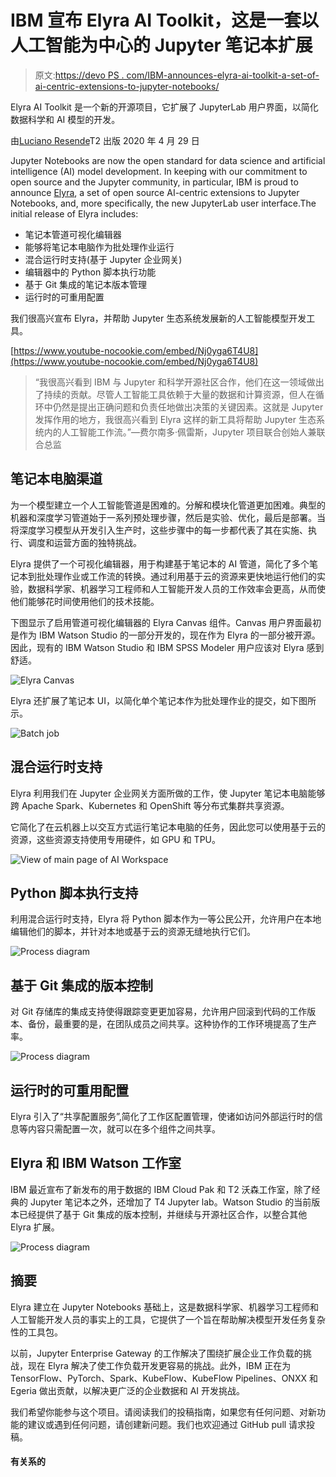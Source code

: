 # IBM 宣布 Elyra AI Toolkit，这是一套以人工智能为中心的 Jupyter 笔记本扩展

> 原文:[https://devo PS . com/IBM-announces-elyra-ai-toolkit-a-set-of-ai-centric-extensions-to-jupyter-notebooks/](https://devops.com/ibm-announces-elyra-ai-toolkit-a-set-of-ai-centric-extensions-to-jupyter-notebooks/)

Elyra AI Toolkit 是一个新的开源项目，它扩展了 JupyterLab 用户界面，以简化数据科学和 AI 模型的开发。

由[Luciano Resende](https://developer.ibm.com/profiles/lresende)T2 出版 2020 年 4 月 29 日

Jupyter Notebooks are now the open standard for data science and artificial intelligence (AI) model development. In keeping with our commitment to open source and the Jupyter community, in particular, IBM is proud to announce [Elyra](https://github.com/elyra-ai), a set of open source AI-centric extensions to Jupyter Notebooks, and, more specifically, the new JupyterLab user interface.The initial release of Elyra includes:

*   笔记本管道可视化编辑器
*   能够将笔记本电脑作为批处理作业运行
*   混合运行时支持(基于 Jupyter 企业网关)
*   编辑器中的 Python 脚本执行功能
*   基于 Git 集成的笔记本版本管理
*   运行时的可重用配置

我们很高兴宣布 Elyra，并帮助 Jupyter 生态系统发展新的人工智能模型开发工具。

[https://www.youtube-nocookie.com/embed/Nj0yga6T4U8](https://www.youtube-nocookie.com/embed/Nj0yga6T4U8)

> “我很高兴看到 IBM 与 Jupyter 和科学开源社区合作，他们在这一领域做出了持续的贡献。尽管人工智能工具依赖于大量的数据和计算资源，但人在循环中仍然是提出正确问题和负责任地做出决策的关键因素。这就是 Jupyter 发挥作用的地方，我很高兴看到 Elyra 这样的新工具将帮助 Jupyter 生态系统内的人工智能工作流。”—费尔南多·佩雷斯，Jupyter 项目联合创始人兼联合总监

## 笔记本电脑渠道

为一个模型建立一个人工智能管道是困难的。分解和模块化管道更加困难。典型的机器和深度学习管道始于一系列预处理步骤，然后是实验、优化，最后是部署。当将深度学习模型从开发引入生产时，这些步骤中的每一步都代表了其在实施、执行、调度和运营方面的独特挑战。

Elyra 提供了一个可视化编辑器，用于构建基于笔记本的 AI 管道，简化了多个笔记本到批处理作业或工作流的转换。通过利用基于云的资源来更快地运行他们的实验，数据科学家、机器学习工程师和人工智能开发人员的工作效率会更高，从而使他们能够花时间使用他们的技术技能。

下图显示了启用管道可视化编辑器的 Elyra Canvas 组件。Canvas 用户界面最初是作为 IBM Watson Studio 的一部分开发的，现在作为 Elyra 的一部分被开源。因此，现有的 IBM Watson Studio 和 IBM SPSS Modeler 用户应该对 Elyra 感到舒适。

![Elyra Canvas](../Images/ef2e73768dab2a82f581d54385fe64fa.png)

Elyra 还扩展了笔记本 UI，以简化单个笔记本作为批处理作业的提交，如下图所示。

![Batch job](../Images/77e6401c828a686789ae51d7ded2270d.png)

## 混合运行时支持

Elyra 利用我们在 Jupyter 企业网关方面所做的工作，使 Jupyter 笔记本电脑能够跨 Apache Spark、Kubernetes 和 OpenShift 等分布式集群共享资源。

它简化了在云机器上以交互方式运行笔记本电脑的任务，因此您可以使用基于云的资源，这些资源支持使用专用硬件，如 GPU 和 TPU。

![View of main page of AI Workspace](../Images/32de56020e12b73c55cbbe9dbfbb8b19.png)

## Python 脚本执行支持

利用混合运行时支持，Elyra 将 Python 脚本作为一等公民公开，允许用户在本地编辑他们的脚本，并针对本地或基于云的资源无缝地执行它们。

![Process diagram](../Images/23b1bd7c481c999f72aef8245819377b.png)

## 基于 Git 集成的版本控制

对 Git 存储库的集成支持使得跟踪变更更加容易，允许用户回滚到代码的工作版本、备份，最重要的是，在团队成员之间共享。这种协作的工作环境提高了生产率。

![Process diagram](../Images/10cf3219645b8fd8992ea24c3dd7b6ea.png)

## 运行时的可重用配置

Elyra 引入了“共享配置服务”,简化了工作区配置管理，使诸如访问外部运行时的信息等内容只需配置一次，就可以在多个组件之间共享。

## Elyra 和 IBM Watson 工作室

IBM 最近宣布了新发布的用于数据的 IBM Cloud Pak 和 T2 沃森工作室，除了经典的 Jupyter 笔记本之外，还增加了 T4 Jupyter lab。Watson Studio 的当前版本已经提供了基于 Git 集成的版本控制，并继续与开源社区合作，以整合其他 Elyra 扩展。

![Process diagram](../Images/05c7e239331791a95a51c12c5eebb823.png)

## 摘要

Elyra 建立在 Jupyter Notebooks 基础上，这是数据科学家、机器学习工程师和人工智能开发人员的事实上的工具，它提供了一个旨在帮助解决模型开发任务复杂性的工具包。

以前，Jupyter Enterprise Gateway 的工作解决了围绕扩展企业工作负载的挑战，现在 Elyra 解决了使工作负载开发更容易的挑战。此外，IBM 正在为 TensorFlow、PyTorch、Spark、KubeFlow、KubeFlow Pipelines、ONXX 和 Egeria 做出贡献，以解决更广泛的企业数据和 AI 开发挑战。

我们希望你能参与这个项目。请阅读我们的投稿指南，如果您有任何问题、对新功能的建议或遇到任何问题，请创建新问题。我们也欢迎通过 GitHub pull 请求投稿。

#### 有关系的